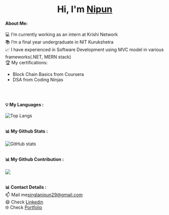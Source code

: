 # <h1 align="center">Hi, I'm <a href="https://github.com/dec0deit">Nipun</a></h1>

<div>
<strong>About Me:</strong><br><br>
💻 I’m currently working as an intern at Krishi Network<br>
📚 I’m a final year undergraduate in NIT Kurukshetra<br>
📈 I have experienced in Software Development using MVC model in various frameworks(.NET, MERN stack)<br>
🏆 My certifications: 
<ul>
  <li>Block Chain Basics from Coursera </li>
  <li>DSA from Coding Ninjas</li>
</ul>
<br><br>

<strong  align="center">💡 My Languages :</strong><br><br>
![Top Langs](https://github-readme-stats.vercel.app/api/top-langs/?username=dec0deit&langs_count_private=true&theme=radical&card_width=445)<br><br>

<strong  align="center">📊 My Github Stats :</strong><br><br>
![GitHub stats](https://github-readme-stats.vercel.app/api?username=dec0deit&show_icons=true&count_private=true&include_all_commits=true&theme=radical)<br><br>

<strong  align="center">📊 My Github Contribution :</strong><br><br>
<img align="center" src="https://github-readme-streak-stats.herokuapp.com/?user=dec0deit&theme=radical&hide_border=true"/><br><br>


<strong  align="center">📊 Contact Details :</strong><br>
📫 Mail me<a href="mailto:singlanipun29@gmail.com">singlanipun29@gmail.com</a><br>
😄 Check <a href="https://www.linkedin.com/in/nipun-gupta-834946170/">Linkedin</a><br>
🌐 Check <a href="https://portfolio-website-56xb20602-nipunsingla.vercel.app/">Portfolio</a><br>


